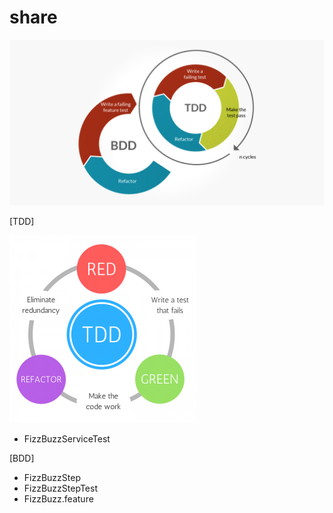 # share
![image](https://github.com/frieda0503/share_repo/blob/master/tdd_v_bdd_cycle-1024x538.png)

[TDD]

![image](https://github.com/frieda0503/share_repo/blob/master/TDD-e1492712699769-300x300.png)
 * FizzBuzzServiceTest

[BDD]

 * FizzBuzzStep
 * FizzBuzzStepTest
 * FizzBuzz.feature
